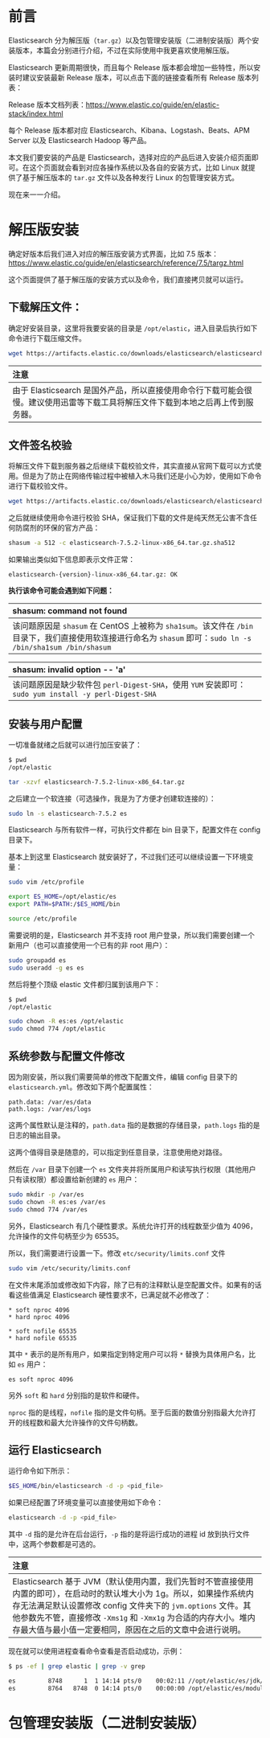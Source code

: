 # 前言

Elasticsearch 分为解压版（`tar.gz`）以及包管理安装版（二进制安装版）两个安装版本，本篇会分别进行介绍，不过在实际使用中我更喜欢使用解压版。

Elasticsearch 更新周期很快，而且每个 Release 版本都会增加一些特性，所以安装时建议安装最新 Release 版本，可以点击下面的链接查看所有 Release 版本列表：

Release 版本文档列表：https://www.elastic.co/guide/en/elastic-stack/index.html

每个 Release 版本都对应 Elasticsearch、Kibana、Logstash、Beats、APM Server 以及 Elasticsearch Hadoop 等产品。

本文我们要安装的产品是 Elasticsearch，选择对应的产品后进入安装介绍页面即可。在这个页面就会看到对应各操作系统以及各自的安装方式，比如 Linux 就提供了基于解压版本的 `tar.gz` 文件以及各种发行 Linux 的包管理安装方式。

现在来一一介绍。

# 解压版安装

确定好版本后我们进入对应的解压版安装方式界面，比如 7.5 版本：https://www.elastic.co/guide/en/elasticsearch/reference/7.5/targz.html

这个页面提供了基于解压版的安装方式以及命令，我们直接拷贝就可以运行。

## 下载解压文件：

确定好安装目录，这里将我要安装的目录是 `/opt/elastic`，进入目录后执行如下命令进行下载压缩文件。

```bash
wget https://artifacts.elastic.co/downloads/elasticsearch/elasticsearch-7.5.2-linux-x86_64.tar.gz
```

| 注意                                                           |
|:-------------------------------------------------------------|
| 由于 Elasticsearch 是国外产品，所以直接使用命令行下载可能会很慢。建议使用迅雷等下载工具将解压文件下载到本地之后再上传到服务器。 |

## 文件签名校验

将解压文件下载到服务器之后继续下载校验文件，其实直接从官网下载可以方式使用。但是为了防止在网络传输过程中被植入木马我们还是小心为妙，使用如下命令进行下载校验文件。

```bash
wget https://artifacts.elastic.co/downloads/elasticsearch/elasticsearch-7.5.2-linux-x86_64.tar.gz.sha512
```

之后就继续使用命令进行校验 SHA，保证我们下载的文件是纯天然无公害不含任何防腐剂的环保的官方产品：

```bash
shasum -a 512 -c elasticsearch-7.5.2-linux-x86_64.tar.gz.sha512 
```

如果输出类似如下信息即表示文件正常：

```
elasticsearch-{version}-linux-x86_64.tar.gz: OK
```

**执行该命令可能会遇到如下问题：**

| shasum: command not found                                    |
|:------------------------------------------------------------ |
| 该问题原因是 `shasum` 在 CentOS 上被称为 `sha1sum`。该文件在 `/bin` 目录下，我们直接使用软连接进行命名为 `shasum` 即可：`sudo ln -s /bin/sha1sum /bin/shasum` |

| shasum: invalid option -- 'a'                                |
|:------------------------------------------------------------ |
| 该问题原因是缺少软件包 `perl-Digest-SHA`，使用 `YUM` 安装即可：`sudo yum install -y perl-Digest-SHA` |

## 安装与用户配置

一切准备就绪之后就可以进行加压安装了：

```bash
$ pwd
/opt/elastic

tar -xzvf elasticsearch-7.5.2-linux-x86_64.tar.gz
```

之后建立一个软连接（可选操作，我是为了方便才创建软连接的）：

```bash
sudo ln -s elasticsearch-7.5.2 es
```

Elasticsearch 与所有软件一样，可执行文件都在 bin 目录下，配置文件在 config 目录下。

基本上到这里 Elasticsearch 就安装好了，不过我们还可以继续设置一下环境变量：

```bash
sudo vim /etc/profile

export ES_HOME=/opt/elastic/es
export PATH=$PATH:/$ES_HOME/bin

source /etc/profile
```

需要说明的是，Elasticsearch 并不支持 root 用户登录，所以我们需要创建一个新用户（也可以直接使用一个已有的非 root 用户）：

```bash
sudo groupadd es
sudo useradd -g es es
```

然后将整个顶级 elastic 文件都归属到该用户下：

```bash
$ pwd
/opt/elastic

sudo chown -R es:es /opt/elastic
sudo chmod 774 /opt/elastic
```

## 系统参数与配置文件修改

因为刚安装，所以我们需要简单的修改下配置文件，编辑 config 目录下的 `elasticsearch.yml`。修改如下两个配置属性：

```properties
path.data: /var/es/data
path.logs: /var/es/logs
```

这两个属性默认是注释的，`path.data` 指的是数据的存储目录，`path.logs` 指的是日志的输出目录。

这两个值得目录是随意的，可以指定到任意目录，注意使用绝对路径。

然后在 `/var` 目录下创建一个 `es` 文件夹并将所属用户和读写执行权限（其他用户只有读权限）都设置给新创建的 `es` 用户：

```bash
sudo mkdir -p /var/es
sudo chown -R es:es /var/es
sudo chmod 774 /var/es
```

另外，Elasticsearch 有几个硬性要求。系统允许打开的线程数至少值为 4096，允许操作的文件句柄至少为 65535。

所以，我们需要进行设置一下。修改 `etc/security/limits.conf` 文件

```bash
sudo vim /etc/security/limits.conf
```

在文件末尾添加或修改如下内容，除了已有的注释默认是空配置文件。如果有的话看这些值满足 Elasticsearch 硬性要求不，已满足就不必修改了：

```
* soft nproc 4096
* hard nproc 4096

* soft nofile 65535
* hard nofile 65535
```

其中 `*` 表示的是所有用户，如果指定到特定用户可以将 `*` 替换为具体用户名，比如 `es` 用户：

```
es soft nproc 4096
```

另外 `soft` 和 `hard` 分别指的是软件和硬件。

`nproc` 指的是线程，`nofile` 指的是文件句柄。至于后面的数值分别指最大允许打开的线程数和最大允许操作的文件句柄数。

## 运行 Elasticsearch

运行命令如下所示：

```bash
$ES_HOME/bin/elasticsearch -d -p <pid_file>
```

如果已经配置了环境变量可以直接使用如下命令：

```bash
elasticsearch -d -p <pid_file>
```

其中 `-d` 指的是允许在后台运行，`-p` 指的是将运行成功的进程 id 放到执行文件中，这两个参数都是可选的。

| 注意                                                         |
|:------------------------------------------------------------ |
| Elasticsearch 基于 JVM（默认使用内置，我们先暂时不管直接使用内置的即可），在启动时的默认堆大小为 1g。所以，如果操作系统内存无法满足默认设置修改 config 文件夹下的 `jvm.options` 文件。其他参数先不管，直接修改 `-Xms1g` 和 `-Xmx1g` 为合适的内存大小。堆内存最大值与最小值一定要相同，原因在之后的文章中会进行说明。 |

现在就可以使用进程查看命令查看是否启动成功，示例：

```bash
$ ps -ef | grep elastic | grep -v grep

es         8748      1  1 14:14 pts/0    00:02:11 //opt/elastic/es/jdk/bin/java -Des.networkaddress.cache.ttl=60 -Des.networkaddress.cache.negative.ttl=10 -XX:+AlwaysPreTouch -Xss1m -Djava.awt.headless=true -Dfile.encoding=UTF-8 -Djna.nosys=true -XX:-OmitStackTraceInFastThrow -Dio.netty.noUnsafe=true -Dio.netty.noKeySetOptimization=true -Dio.netty.recycler.maxCapacityPerThread=0 -Dio.netty.allocator.numDirectArenas=0 -Dlog4j.shutdownHookEnabled=false -Dlog4j2.disable.jmx=true -Djava.locale.providers=COMPAT -Xms1g -Xmx1g -XX:+UseConcMarkSweepGC -XX:CMSInitiatingOccupancyFraction=75 -XX:+UseCMSInitiatingOccupancyOnly -Djava.io.tmpdir=/tmp/elasticsearch-603325604387781353 -XX:+HeapDumpOnOutOfMemoryError -XX:HeapDumpPath=data -XX:ErrorFile=logs/hs_err_pid%p.log -Xlog:gc*,gc+age=trace,safepoint:file=logs/gc.log:utctime,pid,tags:filecount=32,filesize=64m -XX:MaxDirectMemorySize=536870912 -Des.path.home=//opt/elastic/es -Des.path.conf=//opt/elastic/es/config -Des.distribution.flavor=default -Des.distribution.type=tar -Des.bundled_jdk=true -cp //opt/elastic/es/lib/* org.elasticsearch.bootstrap.Elasticsearch -d
es         8764   8748  0 14:14 pts/0    00:00:00 /opt/elastic/es/modules/x-pack-ml/platform/linux-x86_64/bin/controller
```



# 包管理安装版（二进制安装版）

